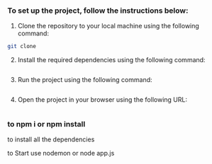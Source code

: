 
### To set up the project, follow the instructions below:

1. Clone the repository to your local machine using the following command:

```bash
git clone
```

2. Install the required dependencies using the following command:

```bash

```

3. Run the project using the following command:

```bash

```

4. Open the project in your browser using the following URL:

```bash

```

### to npm i or npm install
to install all the dependencies

to Start use nodemon or node app.js

